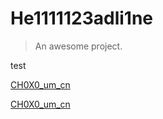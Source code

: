 # He1111123adli1ne

> An awesome project.



test

[CH0X0_um_cn](ch0x0/CH0X0_um_cn.md)

[CH0X0_um_cn](./CH0X0_um_cn.pdf)


